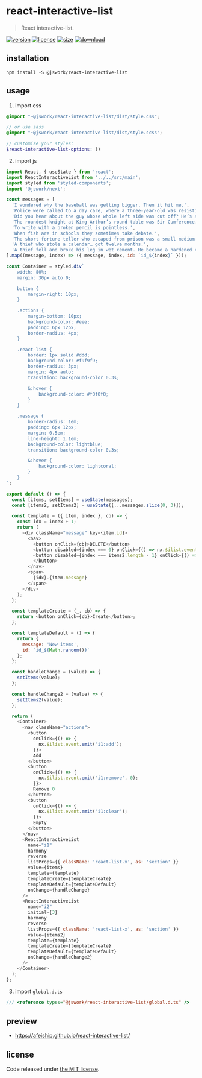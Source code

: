 # react-interactive-list
> React interactive-list.

[![version][version-image]][version-url]
[![license][license-image]][license-url]
[![size][size-image]][size-url]
[![download][download-image]][download-url]

## installation
```shell
npm install -S @jswork/react-interactive-list
```

## usage
1. import css
  ```scss
  @import "~@jswork/react-interactive-list/dist/style.css";

  // or use sass
  @import "~@jswork/react-interactive-list/dist/style.scss";

  // customize your styles:
  $react-interactive-list-options: ()
  ```
2. import js
  ```js
  import React, { useState } from 'react';
  import ReactInteractiveList from '../../src/main';
  import styled from 'styled-components';
  import '@jswork/next';

  const messages = [
    'I wondered why the baseball was getting bigger. Then it hit me.',
    'Police were called to a day care, where a three-year-old was resisting a rest.',
    'Did you hear about the guy whose whole left side was cut off? He’s all right now.',
    'The roundest knight at King Arthur’s round table was Sir Cumference.',
    'To write with a broken pencil is pointless.',
    'When fish are in schools they sometimes take debate.',
    'The short fortune teller who escaped from prison was a small medium at large.',
    'A thief who stole a calendar… got twelve months.',
    'A thief fell and broke his leg in wet cement. He became a hardened criminal.'
  ].map((message, index) => ({ message, index, id: `id_${index}` }));

  const Container = styled.div`
      width: 80%;
      margin: 30px auto 0;

      button {
          margin-right: 10px;
      }

      .actions {
          margin-bottom: 10px;
          background-color: #eee;
          padding: 6px 12px;
          border-radius: 4px;
      }

      .react-list {
          border: 1px solid #ddd;
          background-color: #f9f9f9;
          border-radius: 3px;
          margin: 4px auto;
          transition: background-color 0.3s;

          &:hover {
              background-color: #f0f0f0;
          }
      }

      .message {
          border-radius: 1em;
          padding: 6px 12px;
          margin: 0.5em;
          line-height: 1.1em;
          background-color: lightblue;
          transition: background-color 0.3s;

          &:hover {
              background-color: lightcoral;
          }
      }
  `;

  export default () => {
    const [items, setItems] = useState(messages);
    const [items2, setItems2] = useState([...messages.slice(0, 3)]);

    const template = ({ item, index }, cb) => {
      const idx = index + 1;
      return (
        <div className="message" key={item.id}>
          <nav>
            <button onClick={cb}>DELETE</button>
            <button disabled={index === 0} onClick={() => nx.$ilist.event.emit('i2:up', index)}>Up</button>
            <button disabled={index === items2.length - 1} onClick={() => nx.$ilist.event.emit('i2:down', index)}>Down
            </button>
          </nav>
          <span>
            {idx}.{item.message}
          </span>
        </div>
      );
    };

    const templateCreate = (_, cb) => {
      return <button onClick={cb}>Create</button>;
    };

    const templateDefault = () => {
      return {
        message: 'New items',
        id: `id_${Math.random()}`
      };
    };

    const handleChange = (value) => {
      setItems(value);
    };

    const handleChange2 = (value) => {
      setItems2(value);
    };

    return (
      <Container>
        <nav className="actions">
          <button
            onClick={() => {
              nx.$ilist.event.emit('i1:add');
            }}>
            Add
          </button>
          <button
            onClick={() => {
              nx.$ilist.event.emit('i1:remove', 0);
            }}>
            Remove 0
          </button>
          <button
            onClick={() => {
              nx.$ilist.event.emit('i1:clear');
            }}>
            Empty
          </button>
        </nav>
        <ReactInteractiveList
          name="i1"
          harmony
          reverse
          listProps={{ className: 'react-list-x', as: 'section' }}
          value={items}
          template={template}
          templateCreate={templateCreate}
          templateDefault={templateDefault}
          onChange={handleChange}
        />
        <ReactInteractiveList
          name="i2"
          initial={3}
          harmony
          reverse
          listProps={{ className: 'react-list-x', as: 'section' }}
          value={items2}
          template={template}
          templateCreate={templateCreate}
          templateDefault={templateDefault}
          onChange={handleChange2}
        />
      </Container>
    );
  };

  ```
3. import `global.d.ts`
```ts
/// <reference types="@jswork/react-interactive-list/global.d.ts" />
```

## preview
- https://afeiship.github.io/react-interactive-list/

## license
Code released under [the MIT license](https://github.com/afeiship/react-interactive-list/blob/master/LICENSE.txt).

[version-image]: https://img.shields.io/npm/v/@jswork/react-interactive-list
[version-url]: https://npmjs.org/package/@jswork/react-interactive-list

[license-image]: https://img.shields.io/npm/l/@jswork/react-interactive-list
[license-url]: https://github.com/afeiship/react-interactive-list/blob/master/LICENSE.txt

[size-image]: https://img.shields.io/bundlephobia/minzip/@jswork/react-interactive-list
[size-url]: https://github.com/afeiship/react-interactive-list/blob/master/dist/react-interactive-list.min.js

[download-image]: https://img.shields.io/npm/dm/@jswork/react-interactive-list
[download-url]: https://www.npmjs.com/package/@jswork/react-interactive-list
